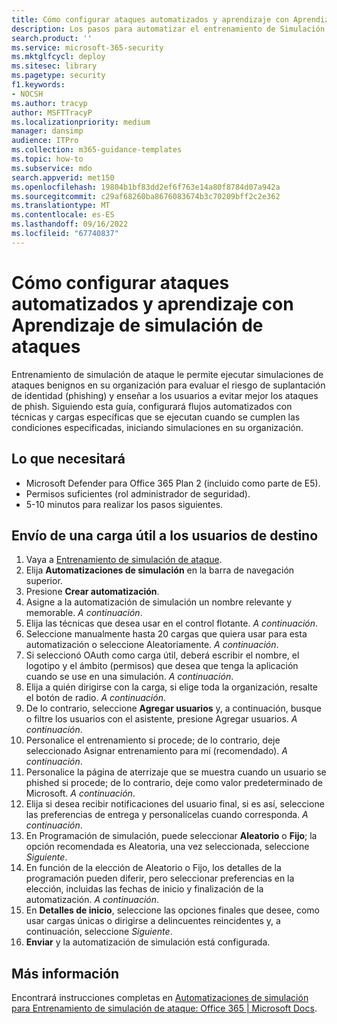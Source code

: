 ```yaml
---
title: Cómo configurar ataques automatizados y aprendizaje con Aprendizaje de simulación de ataques
description: Los pasos para automatizar el entrenamiento de Simulación de ataque y enviar una carga útil a los usuarios de destino. Siguiendo esta guía, aprenderá a crear flujos de ataque automatizados con técnicas y cargas específicas.
search.product: ''
ms.service: microsoft-365-security
ms.mktglfcycl: deploy
ms.sitesec: library
ms.pagetype: security
f1.keywords:
- NOCSH
ms.author: tracyp
author: MSFTTracyP
ms.localizationpriority: medium
manager: dansimp
audience: ITPro
ms.collection: m365-guidance-templates
ms.topic: how-to
ms.subservice: mdo
search.appverid: met150
ms.openlocfilehash: 19804b1bf83dd2ef6f763e14a80f8784d07a942a
ms.sourcegitcommit: c29af68260ba8676083674b3c70209bff2c2e362
ms.translationtype: MT
ms.contentlocale: es-ES
ms.lasthandoff: 09/16/2022
ms.locfileid: "67740837"
---
```

# <a name="how-to-setup-automated-attacks-and-training-within-attack-simulation-training"></a>Cómo configurar ataques automatizados y aprendizaje con Aprendizaje de simulación de ataques

Entrenamiento de simulación de ataque le permite ejecutar simulaciones de ataques benignos en su organización para evaluar el riesgo de suplantación de identidad (phishing) y enseñar a los usuarios a evitar mejor los ataques de phish. Siguiendo esta guía, configurará flujos automatizados con técnicas y cargas específicas que se ejecutan cuando se cumplen las condiciones especificadas, iniciando simulaciones en su organización.

## <a name="what-youll-need"></a>Lo que necesitará

- Microsoft Defender para Office 365 Plan 2 (incluido como parte de E5).
- Permisos suficientes (rol administrador de seguridad).
- 5-10 minutos para realizar los pasos siguientes.

## <a name="send-a-payload-to-target-users"></a>Envío de una carga útil a los usuarios de destino

1. Vaya a [Entrenamiento de simulación de ataque](https://security.microsoft.com/attacksimulator).
1. Elija **Automatizaciones de simulación** en la barra de navegación superior.
1. Presione **Crear automatización**.
1. Asigne a la automatización de simulación un nombre relevante y memorable. *A continuación*.
1. Elija las técnicas que desea usar en el control flotante. *A continuación*.
1. Seleccione manualmente hasta 20 cargas que quiera usar para esta automatización o seleccione Aleatoriamente. *A continuación*.
1. Si seleccionó OAuth como carga útil, deberá escribir el nombre, el logotipo y el ámbito (permisos) que desea que tenga la aplicación cuando se use en una simulación. *A continuación*.
1. Elija a quién dirigirse con la carga, si elige toda la organización, resalte el botón de radio. *A continuación*.
1. De lo contrario, seleccione **Agregar usuarios** y, a continuación, busque o filtre los usuarios con el asistente, presione Agregar usuarios. *A continuación*.
1. Personalice el entrenamiento si procede; de lo contrario, deje seleccionado Asignar entrenamiento para mí (recomendado). *A continuación*.
1. Personalice la página de aterrizaje que se muestra cuando un usuario se phished si procede; de lo contrario, deje como valor predeterminado de Microsoft. *A continuación*.
1. Elija si desea recibir notificaciones del usuario final, si es así, seleccione las preferencias de entrega y personalícelas cuando corresponda. *A continuación*.
1. En Programación de simulación, puede seleccionar **Aleatorio** o **Fijo**; la opción recomendada es Aleatoria, una vez seleccionada, seleccione *Siguiente*.
1. En función de la elección de Aleatorio o Fijo, los detalles de la programación pueden diferir, pero seleccionar preferencias en la elección, incluidas las fechas de inicio y finalización de la automatización. *A continuación*.
1. En **Detalles de inicio**, seleccione las opciones finales que desee, como usar cargas únicas o dirigirse a delincuentes reincidentes y, a continuación, seleccione *Siguiente*.
1. **Enviar** y la automatización de simulación está configurada.

## <a name="learn-more"></a>Más información

Encontrará instrucciones completas en [Automatizaciones de simulación para Entrenamiento de simulación de ataque: Office 365 | Microsoft Docs](../../office-365-security/attack-simulation-training-simulation-automations.md).
